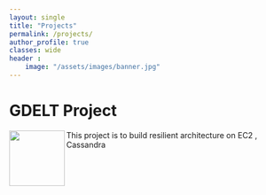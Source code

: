 ```yaml
---
layout: single
title: "Projects"
permalink: /projects/
author_profile: true
classes: wide
header :
    image: "/assets/images/banner.jpg"
---
```


# GDELT Project

<img align="left" width="100" height="100" src="/assets/images/GDELT.jph">
This project is to build resilient architecture on EC2 , Cassandra